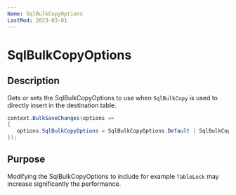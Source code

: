 ```yaml
---
Name: SqlBulkCopyOptions
LastMod: 2023-03-01
---
```


# SqlBulkCopyOptions

## Description

Gets or sets the SqlBulkCopyOptions to use when `SqlBulkCopy` is used to directly insert in the destination table.


```csharp
context.BulkSaveChanges(options =>
{
   options.SqlBulkCopyOptions = SqlBulkCopyOptions.Default | SqlBulkCopyOptions.TableLock;
});
```

## Purpose
Modifying the SqlBulkCopyOptions to include for example `TableLock` may increase significantly the performance.
